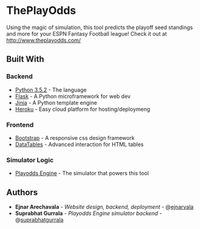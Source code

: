 # ThePlayOdds
Using the magic of simulation, this tool predicts the playoff seed standings and more for your ESPN Fantasy Football league!
Check it out at http://www.theplayodds.com/

## Built With

### Backend
* [Python 3.5.2](https://www.python.org/downloads/release/python-352/) - The language
* [Flask](http://flask.pocoo.org/) - A Python microframework for web dev
* [Jinja](http://jinja.pocoo.org/) - A Python template engine
* [Heroku](https://www.heroku.com/) - Easy cloud platform for hosting/deploymeng


### Frontend
* [Bootstrap](https://getbootstrap.com/) - A responsive css design framework
* [DataTables](https://datatables.net/) - Advanced interaction for HTML tables


### Simulator Logic
* [Playodds Engine](https://github.com/suprabhatgurrala/PlayOddsEngine) - The simulator that powers this tool

## Authors

* **Ejnar Arechavala** - *Website design, backend, deployment* - @[ejnarvala](https://github.com/ejnarvala)
* **Suprabhat Gurrala** - *Playodds Engine simulator backend* - @[suprabhatgurrala](https://github.com/suprabhatgurrala)
